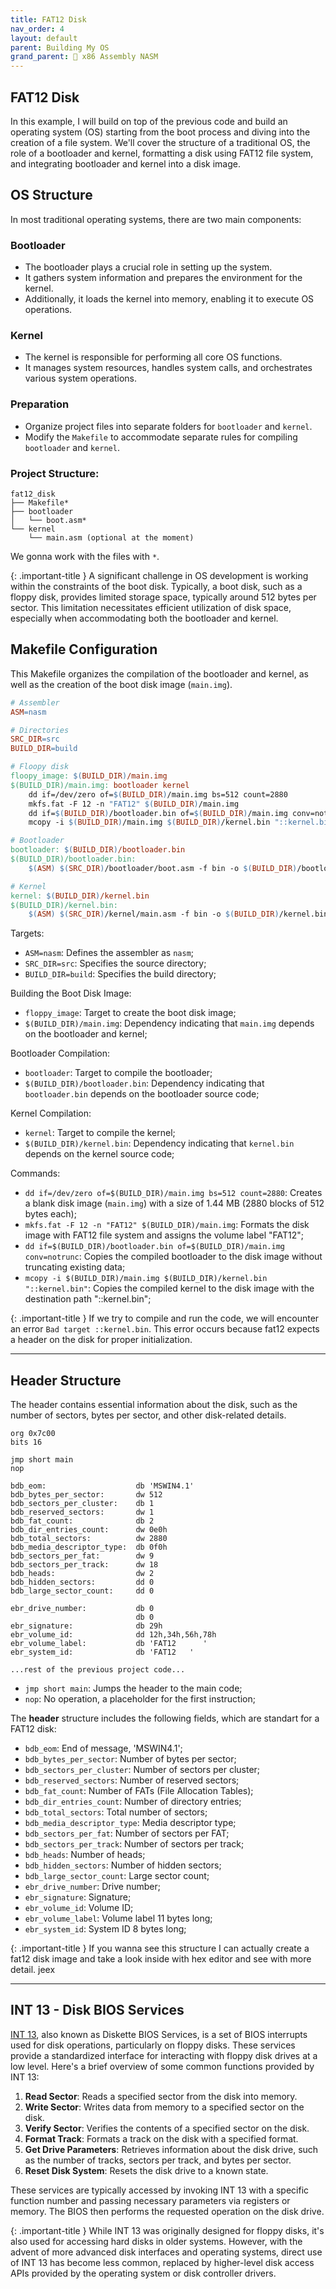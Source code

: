 ```yaml
---
title: FAT12 Disk
nav_order: 4
layout: default
parent: Building My OS
grand_parent: 🔲 x86 Assembly NASM
---
```


## **FAT12 Disk**

In this example, I will build on top of the previous code and build an operating system (OS) starting from the boot process and diving into the creation of a file system. We'll cover the structure of a traditional OS, the role of a bootloader and kernel, formatting a disk using FAT12 file system, and integrating bootloader and kernel into a disk image.

## OS Structure

In most traditional operating systems, there are two main components:

### Bootloader
- The bootloader plays a crucial role in setting up the system.
- It gathers system information and prepares the environment for the kernel.
- Additionally, it loads the kernel into memory, enabling it to execute OS operations.

### Kernel
- The kernel is responsible for performing all core OS functions.
- It manages system resources, handles system calls, and orchestrates various system operations.

### Preparation
- Organize project files into separate folders for `bootloader` and `kernel`.
- Modify the `Makefile` to accommodate separate rules for compiling `bootloader` and `kernel`.

### Project Structure:

```
fat12_disk
├── Makefile* 
├── bootloader
│   └── boot.asm*
└── kernel
    └── main.asm (optional at the moment)
```
We gonna work with the files with `*`.

{: .important-title }
A significant challenge in OS development is working within the constraints of the boot disk. Typically, a boot disk, such as a floppy disk, provides limited storage space, typically around 512 bytes per sector. This limitation necessitates efficient utilization of disk space, especially when accommodating both the bootloader and kernel.

## Makefile Configuration

This Makefile organizes the compilation of the bootloader and kernel, as well as the creation of the boot disk image (`main.img`).

```makefile
# Assembler
ASM=nasm

# Directories
SRC_DIR=src
BUILD_DIR=build

# Floopy disk
floopy_image: $(BUILD_DIR)/main.img
$(BUILD_DIR)/main.img: bootloader kernel
	dd if=/dev/zero of=$(BUILD_DIR)/main.img bs=512 count=2880
	mkfs.fat -F 12 -n "FAT12" $(BUILD_DIR)/main.img
	dd if=$(BUILD_DIR)/bootloader.bin of=$(BUILD_DIR)/main.img conv=notrunc
	mcopy -i $(BUILD_DIR)/main.img $(BUILD_DIR)/kernel.bin "::kernel.bin"

# Bootloader
bootloader: $(BUILD_DIR)/bootloader.bin
$(BUILD_DIR)/bootloader.bin:
	$(ASM) $(SRC_DIR)/bootloader/boot.asm -f bin -o $(BUILD_DIR)/bootloader.bin

# Kernel
kernel: $(BUILD_DIR)/kernel.bin
$(BUILD_DIR)/kernel.bin:
	$(ASM) $(SRC_DIR)/kernel/main.asm -f bin -o $(BUILD_DIR)/kernel.bin
```

Targets:
- `ASM=nasm`: Defines the assembler as `nasm`;
- `SRC_DIR=src`: Specifies the source directory;
- `BUILD_DIR=build`: Specifies the build directory;

Building the Boot Disk Image:
- `floppy_image`: Target to create the boot disk image;
- `$(BUILD_DIR)/main.img`: Dependency indicating that `main.img` depends on the bootloader and kernel;

Bootloader Compilation:
- `bootloader`: Target to compile the bootloader;
- `$(BUILD_DIR)/bootloader.bin`: Dependency indicating that `bootloader.bin` depends on the bootloader source code;

Kernel Compilation:
- `kernel`: Target to compile the kernel;
- `$(BUILD_DIR)/kernel.bin`: Dependency indicating that `kernel.bin` depends on the kernel source code;

Commands:
- `dd if=/dev/zero of=$(BUILD_DIR)/main.img bs=512 count=2880`: Creates a blank disk image (`main.img`) with a size of 1.44 MB (2880 blocks of 512 bytes each);
- `mkfs.fat -F 12 -n "FAT12" $(BUILD_DIR)/main.img`: Formats the disk image with FAT12 file system and assigns the volume label "FAT12";
- `dd if=$(BUILD_DIR)/bootloader.bin of=$(BUILD_DIR)/main.img conv=notrunc`: Copies the compiled bootloader to the disk image without truncating existing data;
- `mcopy -i $(BUILD_DIR)/main.img $(BUILD_DIR)/kernel.bin "::kernel.bin"`: Copies the compiled kernel to the disk image with the destination path "::kernel.bin";

{: .important-title }
If we try to compile and run the code, we will encounter an error `Bad target ::kernel.bin`. This error occurs because fat12 expects a header on the disk for proper initialization.

----

## **Header Structure**

The header contains essential information about the disk, such as the number of sectors, bytes per sector, and other disk-related details.

```
org 0x7c00
bits 16

jmp short main
nop

bdb_eom:                    db 'MSWIN4.1'
bdb_bytes_per_sector:       dw 512
bdb_sectors_per_cluster:    db 1
bdb_reserved_sectors:       dw 1
bdb_fat_count:              db 2
bdb_dir_entries_count:      dw 0e0h
bdb_total_sectors:          dw 2880
bdb_media_descriptor_type:  db 0f0h
bdb_sectors_per_fat:        dw 9
bdb_sectors_per_track:      dw 18
bdb_heads:                  dw 2
bdb_hidden_sectors:         dd 0
bdb_large_sector_count:     dd 0

ebr_drive_number:           db 0
                            db 0
ebr_signature:              db 29h
ebr_volume_id:              dd 12h,34h,56h,78h
ebr_volume_label:           db 'FAT12      '
ebr_system_id:              db 'FAT12   '

...rest of the previous project code...
```

- `jmp short main`: Jumps the header to the main code;
- `nop`: No operation, a placeholder for the first instruction;

The **header** structure includes the following fields, which are standart for a FAT12 disk:
- `bdb_eom`: End of message, 'MSWIN4.1';
- `bdb_bytes_per_sector`: Number of bytes per sector;
- `bdb_sectors_per_cluster`: Number of sectors per cluster;
- `bdb_reserved_sectors`: Number of reserved sectors;
- `bdb_fat_count`: Number of FATs (File Allocation Tables);
- `bdb_dir_entries_count`: Number of directory entries;
- `bdb_total_sectors`: Total number of sectors;
- `bdb_media_descriptor_type`: Media descriptor type;
- `bdb_sectors_per_fat`: Number of sectors per FAT;
- `bdb_sectors_per_track`: Number of sectors per track;
- `bdb_heads`: Number of heads;
- `bdb_hidden_sectors`: Number of hidden sectors;
- `bdb_large_sector_count`: Large sector count;
- `ebr_drive_number`: Drive number;
- `ebr_signature`: Signature;
- `ebr_volume_id`: Volume ID;
- `ebr_volume_label`: Volume label 11 bytes long;
- `ebr_system_id`: System ID 8 bytes long;

{: .important-title }
If you wanna see this structure I can actually create a fat12 disk image and take a look inside with hex editor and see with more detail. jeex

----

## **INT 13 - Disk BIOS Services**

[INT 13](https://stanislavs.org/helppc/int_13.html), also known as Diskette BIOS Services, is a set of BIOS interrupts used for disk operations, particularly on floppy disks. These services provide a standardized interface for interacting with floppy disk drives at a low level. Here's a brief overview of some common functions provided by INT 13:

1. **Read Sector**: Reads a specified sector from the disk into memory.
2. **Write Sector**: Writes data from memory to a specified sector on the disk.
3. **Verify Sector**: Verifies the contents of a specified sector on the disk.
4. **Format Track**: Formats a track on the disk with a specified format.
5. **Get Drive Parameters**: Retrieves information about the disk drive, such as the number of tracks, sectors per track, and bytes per sector.
6. **Reset Disk System**: Resets the disk drive to a known state.

These services are typically accessed by invoking INT 13 with a specific function number and passing necessary parameters via registers or memory. The BIOS then performs the requested operation on the disk drive.

{: .important-title }
While INT 13 was originally designed for floppy disks, it's also used for accessing hard disks in older systems. However, with the advent of more advanced disk interfaces and operating systems, direct use of INT 13 has become less common, replaced by higher-level disk access APIs provided by the operating system or disk controller drivers.